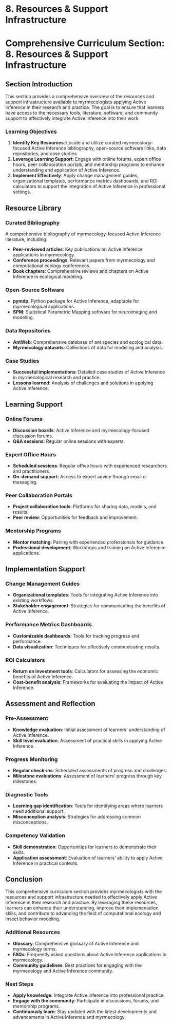 # 8. Resources & Support Infrastructure

# Comprehensive Curriculum Section: 8. Resources & Support Infrastructure

## Section Introduction

This section provides a comprehensive overview of the resources and support infrastructure available to myrmecologists applying Active Inference in their research and practice. The goal is to ensure that learners have access to the necessary tools, literature, software, and community support to effectively integrate Active Inference into their work.

### Learning Objectives

1. **Identify Key Resources**: Locate and utilize curated myrmecology-focused Active Inference bibliography, open-source software links, data repositories, and case studies.
2. **Leverage Learning Support**: Engage with online forums, expert office hours, peer collaboration portals, and mentorship programs to enhance understanding and application of Active Inference.
3. **Implement Effectively**: Apply change management guides, organizational templates, performance metrics dashboards, and ROI calculators to support the integration of Active Inference in professional settings.

## Resource Library

### Curated Bibliography

A comprehensive bibliography of myrmecology-focused Active Inference literature, including:

- **Peer-reviewed articles**: Key publications on Active Inference applications in myrmecology.
- **Conference proceedings**: Relevant papers from myrmecology and computational ecology conferences.
- **Book chapters**: Comprehensive reviews and chapters on Active Inference in ecological modeling.

### Open-Source Software

- **pymdp**: Python package for Active Inference, adaptable for myrmecological applications.
- **SPM**: Statistical Parametric Mapping software for neuroimaging and modeling.

### Data Repositories

- **AntWeb**: Comprehensive database of ant species and ecological data.
- **Myrmecology datasets**: Collections of data for modeling and analysis.

### Case Studies

- **Successful implementations**: Detailed case studies of Active Inference in myrmecological research and practice.
- **Lessons learned**: Analysis of challenges and solutions in applying Active Inference.

## Learning Support

### Online Forums

- **Discussion boards**: Active Inference and myrmecology-focused discussion forums.
- **Q&A sessions**: Regular online sessions with experts.

### Expert Office Hours

- **Scheduled sessions**: Regular office hours with experienced researchers and practitioners.
- **On-demand support**: Access to expert advice through email or messaging.

### Peer Collaboration Portals

- **Project collaboration tools**: Platforms for sharing data, models, and results.
- **Peer review**: Opportunities for feedback and improvement.

### Mentorship Programs

- **Mentor matching**: Pairing with experienced professionals for guidance.
- **Professional development**: Workshops and training on Active Inference applications.

## Implementation Support

### Change Management Guides

- **Organizational templates**: Tools for integrating Active Inference into existing workflows.
- **Stakeholder engagement**: Strategies for communicating the benefits of Active Inference.

### Performance Metrics Dashboards

- **Customizable dashboards**: Tools for tracking progress and performance.
- **Data visualization**: Techniques for effectively communicating results.

### ROI Calculators

- **Return on investment tools**: Calculators for assessing the economic benefits of Active Inference.
- **Cost-benefit analysis**: Frameworks for evaluating the impact of Active Inference.

## Assessment and Reflection

### Pre-Assessment

- **Knowledge evaluation**: Initial assessment of learners' understanding of Active Inference.
- **Skill level evaluation**: Assessment of practical skills in applying Active Inference.

### Progress Monitoring

- **Regular check-ins**: Scheduled assessments of progress and challenges.
- **Milestone evaluations**: Assessment of learners' progress through key milestones.

### Diagnostic Tools

- **Learning gap identification**: Tools for identifying areas where learners need additional support.
- **Misconception analysis**: Strategies for addressing common misconceptions.

### Competency Validation

- **Skill demonstration**: Opportunities for learners to demonstrate their skills.
- **Application assessment**: Evaluation of learners' ability to apply Active Inference in practical contexts.

## Conclusion

This comprehensive curriculum section provides myrmecologists with the resources and support infrastructure needed to effectively apply Active Inference in their research and practice. By leveraging these resources, learners can enhance their understanding, improve their implementation skills, and contribute to advancing the field of computational ecology and insect behavior modeling.

### Additional Resources

- **Glossary**: Comprehensive glossary of Active Inference and myrmecology terms.
- **FAQs**: Frequently asked questions about Active Inference applications in myrmecology.
- **Community guidelines**: Best practices for engaging with the myrmecology and Active Inference community.

### Next Steps

- **Apply knowledge**: Integrate Active Inference into professional practice.
- **Engage with the community**: Participate in discussions, forums, and mentorship programs.
- **Continuously learn**: Stay updated with the latest developments and advancements in Active Inference and myrmecology.